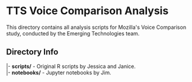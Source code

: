 # TTS Voice Comparison Analysis
This directory contains all analysis scripts for Mozilla's Voice Comparison study, conducted by the Emerging Technologies team.


## Directory Info
|- **scripts/** - Original R scripts by Jessica and Janice.  
|- **notebooks/** - Jupyter notebooks by Jim.  
